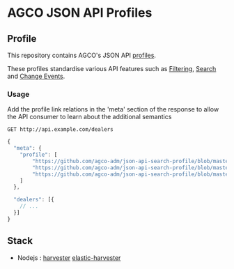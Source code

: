 # AGCO JSON API Profiles

## Profile

This repository contains AGCO's JSON API [profiles](http://jsonapi.org/extending/).

These profiles standardise various API features such as [Filtering](./public/filtering-profile.md), 
[Search](./public/search-profile.md) and [Change Events](./public/change-events-profile.md).

### Usage

Add the profile link relations in the 'meta' section of the response to allow the API consumer to learn about the additional semantics
```
GET http://api.example.com/dealers
```
``` javascript
{
  "meta": {
    "profile": [
        "https://github.com/agco-adm/json-api-search-profile/blob/master/public/filtering-profile.md",
        "https://github.com/agco-adm/json-api-search-profile/blob/master/public/aggregation-profile.md",
        "https://github.com/agco-adm/json-api-search-profile/blob/master/public/change-events-profile.md"
    ]
  },

  "dealers": [{
    // ...
  }]
}
```

## Stack

- Nodejs :
[harvester](https://github.com/agco/harvesterjs)
[elastic-harvester](https://github.com/agco/elastic-harvesterjs)








